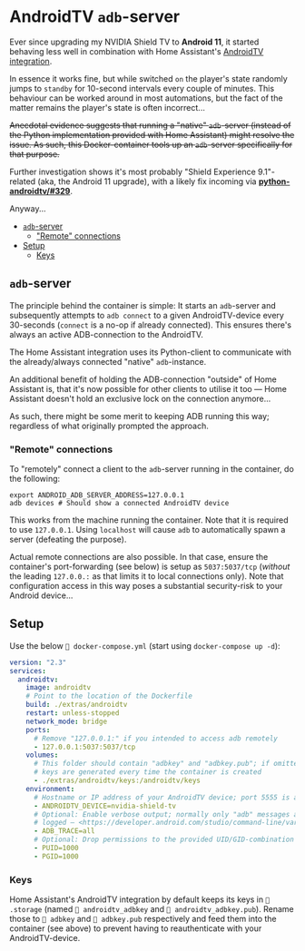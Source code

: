 # AndroidTV `adb`-server

Ever since upgrading my NVIDIA Shield TV to **Android 11**, it started behaving
less well in combination with Home Assistant's
[AndroidTV integration](https://www.home-assistant.io/integrations/androidtv/).

In essence it works fine, but while switched `on` the player's state randomly
jumps to `standby` for 10-second intervals every couple of minutes. This
behaviour can be worked around in most automations, but the fact of the matter
remains the player's state is often incorrect...

~~Anecdotal evidence suggests that running a "native" `adb`-server (instead of
the Python implementation provided with Home Assistant) might resolve the issue.
As such, this Docker-container tools up an `adb`-server specifically for that
purpose.~~

Further investigation shows it's most probably "Shield Experience 9.1"-related
(aka, the Android 11 upgrade), with a likely fix incoming via
[**python-androidtv/#329**](https://github.com/JeffLIrion/python-androidtv/pull/329).

Anyway...

- [`adb`-server](#adb-server)
  - ["Remote" connections](#remote-connections)
- [Setup](#setup)
  - [Keys](#keys)

## `adb`-server

The principle behind the container is simple: It starts an `adb`-server and
subsequently attempts to `adb connect` to a given AndroidTV-device every
30-seconds (`connect` is a no-op if already connected). This ensures there's
always an active ADB-connection to the AndroidTV.

The Home Assistant integration uses its Python-client to communicate with the
already/always connected "native" `adb`-instance.

An additional benefit of holding the ADB-connection "outside" of Home Assistant
is, that it's now possible for other clients to utilise it too — Home Assistant
doesn't hold an exclusive lock on the connection anymore...

As such, there might be some merit to keeping ADB running this way; regardless
of what originally prompted the approach.

### "Remote" connections

To "remotely" connect a client to the `adb`-server running in the container, do
the following:

```shell
export ANDROID_ADB_SERVER_ADDRESS=127.0.0.1
adb devices # Should show a connected AndroidTV device
```

This works from the machine running the container. Note that it is required to
use `127.0.0.1`. Using `localhost` will cause `adb` to automatically spawn a
server (defeating the purpose).

Actual remote connections are also possible. In that case, ensure the
container's port-forwarding (see below) is setup as `5037:5037/tcp` (_without_
the leading `127.0.0.:` as that limits it to local connections only). Note that
configuration access in this way poses a substantial security-risk to your
Android device...

## Setup

Use the below `📄 docker-compose.yml` (start using `docker-compose up -d`):

```yaml
version: "2.3"
services:
  androidtv:
    image: androidtv
    # Point to the location of the Dockerfile
    build: ./extras/androidtv
    restart: unless-stopped
    network_mode: bridge
    ports:
      # Remove "127.0.0.1:" if you intended to access adb remotely
      - 127.0.0.1:5037:5037/tcp
    volumes:
      # This folder should contain "adbkey" and "adbkey.pub"; if omitted, new
      # keys are generated every time the container is created
      - ./extras/androidtv/keys:/androidtv/keys
    environment:
      # Hostname or IP address of your AndroidTV device; port 5555 is assumed
      - ANDROIDTV_DEVICE=nvidia-shield-tv
      # Optional: Enable verbose output; normally only "adb" messages are
      # logged — <https://developer.android.com/studio/command-line/variables>
      - ADB_TRACE=all
      # Optional: Drop permissions to the provided UID/GID-combination
      - PUID=1000
      - PGID=1000
```

### Keys

Home Assistant's AndroidTV integration by default keeps its keys in
`📂 .storage` (named `📄 androidtv_adbkey` and `📄 androidtv_adbkey.pub`).
Rename those to `📄 adbkey` and `📄 adbkey.pub` respectively and feed them into
the container (see above) to prevent having to reauthenticate with your
AndroidTV-device.
